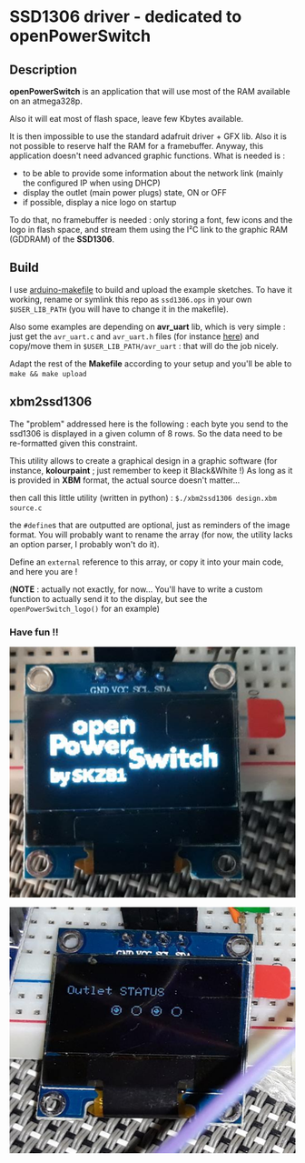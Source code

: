 # SSD1306 driver - dedicated to openPowerSwitch

## Description

**openPowerSwitch** is an application that will use most of the RAM available on an atmega328p.

Also it will eat most of flash space, leave few Kbytes available.

It is then impossible to use the standard adafruit driver + GFX lib. Also it is not possible to reserve half the RAM for a framebuffer.
Anyway, this application doesn't need advanced graphic functions. What is needed is :
- to be able to provide some information about the network link (mainly the configured IP when using DHCP)
- display the outlet (main power plugs) state, ON or OFF
- if possible, display a nice logo on startup

To do that, no framebuffer is needed : only storing a font, few icons and the logo in flash space, and stream them using the I²C link to the graphic RAM (GDDRAM) of the **SSD1306**.



## Build

I use [arduino-makefile](https://github.com/sudar/Arduino-Makefile) to build and upload the example sketches.
To have it working, rename or symlink this repo as `ssd1306.ops` in your own `$USER_LIB_PATH` (you will have to change it in the makefile).

Also some examples are depending on **avr_uart** lib, which is very simple : just get the `avr_uart.c` and `avr_uart.h` files (for instance [here](https://github.com/SKZ81/avr_misc_sketches/tree/DHT22)) and copy/move them in `$USER_LIB_PATH/avr_uart` : that will do the job nicely.

Adapt the rest of the **Makefile** according to your setup and you'll be able to `make && make upload`


## xbm2ssd1306

The "problem" addressed here is the following : each byte you send to the ssd1306 is displayed in a given column of 8 rows.
So the data need to be re-formatted given this constraint.

This utility allows to create a graphical design in a graphic software (for instance, **kolourpaint** ; just remember to keep it Black&White !)
As long as it is provided in **XBM** format, the actual source doesn't matter...

then call this little utility (written in python) :
`$./xbm2ssd1306 design.xbm source.c`

the `#define`s that are outputted are optional, just as reminders of the image format. You will probably want to rename the array (for now, the utility lacks an option parser, I probably won't do it).

Define an `external` reference to this array, or copy it into your main code, and here you are !

(**NOTE** : actually not exactly, for now... You'll have to write a custom function to actually send it to the display, but see the `openPowerSwitch_logo()` for an example)

### Have fun !!

![ssd1306 display with openPowerSwitch logo](https://github.com/SKZ81/ssd1306_openPowerSwitch/blob/master/images/ssd1306_ops_logo.jpg "openPowerSwitch logo on ssd1306 display")

![ssd1306 display leds to show outlet status](https://github.com/SKZ81/ssd1306_openPowerSwitch/blob/master/images/outlet_status.jpg "openPowerSwitch outlet status display")

